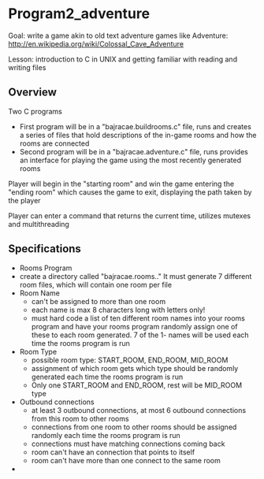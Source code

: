 # Program2_adventure
Goal: write a game akin to old text adventure games like Adventure:
http://en.wikipedia.org/wiki/Colossal_Cave_Adventure

Lesson: introduction to C in UNIX and getting familiar with reading and writing files

## Overview
Two C programs
- First program will be in a "bajracae.buildrooms.c" file, runs and creates a series of files that hold descriptions of the in-game rooms and how the rooms are connected
- Second program will be in a "bajracae.adventure.c" file, runs provides an interface for playing the game using the most recently generated rooms

Player will begin in the "starting room" and win the game entering the "ending room" which causes the game to exit, displaying the path taken by the player

Player can enter a command that returns the current time, utilizes mutexes and multithreading

## Specifications
- Rooms Program
 - create a directory called "bajracae.rooms.<PROCESS IF OF ROOMS PROGRAM>." It must generate 7 different room files, which will contain one room per file
 - Room Name
   - can't be assigned to more than one room
   - each name is max 8 characters long with letters only!
   - must hard code a list of ten different room names into your rooms program and have your rooms program randomly assign one of these to each room generated. 7 of the 1- names will be used each time the rooms program is run
 - Room Type
   - possible room type: START_ROOM, END_ROOM, MID_ROOM
   - assignment of which room gets which type should be randomly generated each time the rooms program is run
   - Only one START_ROOM and END_ROOM, rest will be MID_ROOM type
 - Outbound connections
   - at least 3 outbound connections, at most 6 outbound connections from this room to other rooms
   - connections from one room to other rooms should be assigned randomly each time the rooms program is run
   - connections must have matching connections coming back
   - room can't have an connection that points to itself
   - room can't have more than one connect to the same room
 - 
